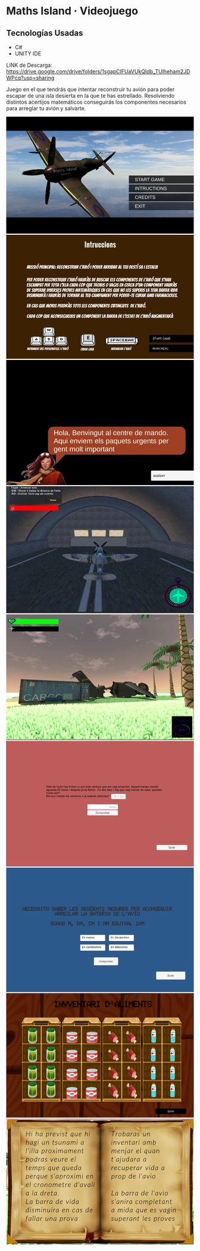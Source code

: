 # Maths Island · Videojuego

## Tecnologías Usadas
  - C#
  - UNITY IDE

LINK de Descarga: https://drive.google.com/drive/folders/1sgapCIFUaVUkQIdb_TUlheham2JDWPcq?usp=sharing

Juego en el que tendrás que intentar reconstruir tu avión para poder escapar de una isla desierta en la que te has estrellado. Resolviendo distintos acertijos matemáticos conseguirás los componentes necesarios para arreglar tu avión y salvarte.



![Image text](https://github.com/IGprojects/Maths-Island/blob/main/Assets/Captura1.PNG)
![Image text](https://github.com/IGprojects/Maths-Island/blob/main/Assets/Captura2.PNG)
![Image text](https://github.com/IGprojects/Maths-Island/blob/main/Assets/Captura3.PNG)
![Image text](https://github.com/IGprojects/Maths-Island/blob/main/Assets/Captura4.PNG)
![Image text](https://github.com/IGprojects/Maths-Island/blob/main/Assets/Captura5.PNG)
![Image text](https://github.com/IGprojects/Maths-Island/blob/main/Assets/Captura6.PNG)
![Image text](https://github.com/IGprojects/Maths-Island/blob/main/Assets/Captura7.PNG)
![Image text](https://github.com/IGprojects/Maths-Island/blob/main/Assets/Captura8.PNG)
![Image text](https://github.com/IGprojects/Maths-Island/blob/main/Assets/Captura9.PNG)
